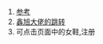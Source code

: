 1. [参考](https://github.com/dongxinhua/pinyougou/blob/master/pinyougou/index.html)
2. [鑫旭大佬的跳转](https://www.zhangxinxu.com/wordpress/2010/07/%E9%94%9A%E7%82%B9%E8%B7%B3%E8%BD%AC%E5%8F%8Ajquery%E4%B8%8B%E7%9B%B8%E5%85%B3%E6%93%8D%E4%BD%9C%E4%B8%8E%E6%8F%92%E4%BB%B6/)
3. 可点击页面中的女鞋,注册